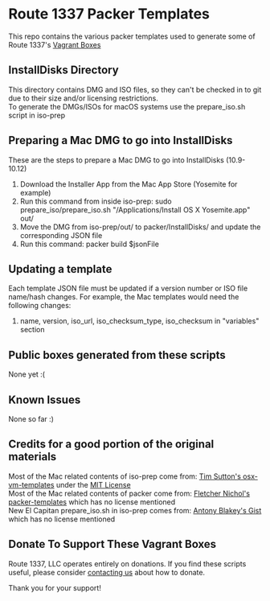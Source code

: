 Route 1337 Packer Templates
==============
This repo contains the various packer templates used to generate some of Route 1337's [Vagrant Boxes](https://github.com/route1337/VagrantBoxes)

InstallDisks Directory
------------
This directory contains DMG and ISO files, so they can't be checked in to git due to their size and/or licensing restrictions.  
To generate the DMGs/ISOs for macOS systems use the prepare_iso.sh script in iso-prep

Preparing a Mac DMG to go into InstallDisks
------------
These are the steps to prepare a Mac DMG to go into InstallDisks (10.9-10.12)
  1. Download the Installer App from the Mac App Store (Yosemite for example)
  2. Run this command from inside iso-prep: sudo prepare_iso/prepare_iso.sh "/Applications/Install OS X Yosemite.app" out/
  3. Move the DMG from iso-prep/out/ to packer/InstallDisks/ and update the corresponding JSON file
  4. Run this command: packer build $jsonFile

Updating a template
------------
Each template JSON file must be updated if a version number or ISO file name/hash changes.
For example, the Mac templates would need the following changes:
  1. name, version, iso_url, iso_checksum_type, iso_checksum in "variables" section

Public boxes generated from these scripts
-----------------------------------------

None yet :(

Known Issues
------------
None so far :)

Credits for a good portion of the original materials
----------------------------------------------------

Most of the Mac related contents of iso-prep come from: [Tim Sutton's osx-vm-templates](https://github.com/timsutton/osx-vm-templates) under the [MIT License](https://github.com/timsutton/osx-vm-templates/blob/master/LICENSE.md)  
Most of the Mac related contents of packer come from: [Fletcher Nichol's packer-templates](https://github.com/fnichol/packer-templates) which has no license mentioned  
New El Capitan prepare_iso.sh in iso-prep comes from: [Antony Blakey's Gist](https://gist.github.com/AntonyBlakey/e0116fe82e596c5005d8) which has no license mentioned

Donate To Support These Vagrant Boxes
------------
Route 1337, LLC operates entirely on donations. If you find these scripts useful, please consider [contacting us](https://www.route1337.com/contact-us/) about how to donate.

Thank you for your support!
